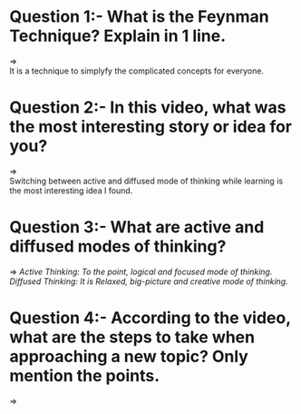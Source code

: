 # Question 1:- What is the Feynman Technique? Explain in 1 line.
=> <br>
It is a technique to simplyfy the complicated concepts for everyone.


# Question 2:- In this video, what was the most interesting story or idea for you?
=> <br>
Switching between active and diffused mode of thinking while learning is the most interesting idea I found.


# Question 3:- What are active and diffused modes of thinking?
=>
*Active Thinking: To the point, logical and focused mode of thinking.* <br>
*Diffused Thinking: It is Relaxed, big-picture and creative mode of thinking.*


# Question 4:- According to the video, what are the steps to take when approaching a new topic? Only mention the points.
=> <br>

